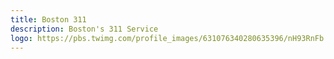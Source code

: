 ```yaml
---
title: Boston 311
description: Boston's 311 Service
logo: https://pbs.twimg.com/profile_images/631076340280635396/nH93RnFb.png
---
```

